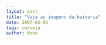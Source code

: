 ```yaml
---
layout: post
title: "Veja as imagens da baixaria"
date: 2007-02-05
tags: cerveja
author: None
---
```

&nbsp; 